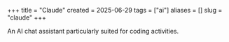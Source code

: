 +++
title = "Claude"
created = 2025-06-29
tags = ["ai"]
aliases = []
slug = "claude"
+++

An AI chat assistant particularly suited for coding activities.
